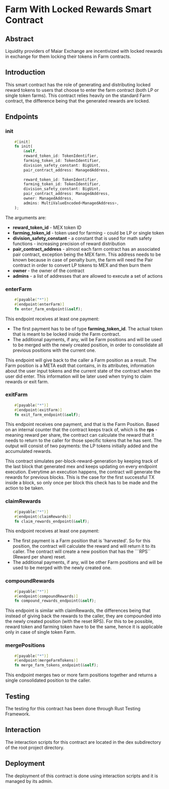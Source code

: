 # Farm With Locked Rewards Smart Contract

## Abstract

Liquidity providers of Maiar Exchange are incentivized with locked rewards in exchange for them locking their tokens in Farm contracts.  

## Introduction

This smart contract has the role of generating and distributing locked reward tokens to users that choose to enter the farm contract (both LP or single token farms). This contract relies heavily on the standard Farm contract, the difference being that the generated rewards are locked.

## Endpoints

### init

```rust
    #[init]
    fn init(
        &self,
        reward_token_id: TokenIdentifier,
        farming_token_id: TokenIdentifier,
        division_safety_constant: BigUint,
        pair_contract_address: ManagedAddress,
        
        reward_token_id: TokenIdentifier,
        farming_token_id: TokenIdentifier,
        division_safety_constant: BigUint,
        pair_contract_address: ManagedAddress,
        owner: ManagedAddress,
        admins: MultiValueEncoded<ManagedAddress>,
    );
```

The arguments are:

- __reward_token_id__ - MEX token ID
- __farming_token_id__ - token used for farming - could be LP or single token
- __division_safety_constant__ - a constant that is used for math safety functions - increasing precision of reward distribution
- __pair_contract_address__ - almost each farm contract has an associated pair contract, exception being the MEX farm. This address needs to be known because in case of penalty burn, the farm will need the Pair contract in order to convert LP tokens to MEX and then burn them
- __owner__ - the owner of the contract
- __admins__ - a list of addresses that are allowed to execute a set of actions

### enterFarm

```rust
    #[payable("*")]
    #[endpoint(enterFarm)]
    fn enter_farm_endpoint(&self);
```

This endpoint receives at least one payment:

- The first payment has to be of type __farming_token_id__. The actual token that is meant to be locked inside the Farm contract.
- The additional payments, if any, will be Farm positions and will be used to be merged with the newly created position, in order to consolidate all previous positions with the current one.

This endpoint will give back to the caller a Farm position as a result. The Farm position is a META esdt that contains, in its attributes, information about the user input tokens and the current state of the contract when the user did enter. This information will be later used when trying to claim rewards or exit farm.

### exitFarm

```rust
    #[payable("*")]
    #[endpoint(exitFarm)]
    fn exit_farm_endpoint(&self);
```

This endpoint receives one payment, and that is the Farm Position. Based on an internal counter that the contract keeps track of, which is the __rps__ - meaning reward per share, the contract can calculate the reward that it needs to return to the caller for those specific tokens that he has sent. The output will consist of two payments: the LP tokens initially added and the accumulated rewards.

This contract simulates per-block-reward-generation by keeping track of the last block that generated mex and keeps updating on every endpoint execution. Everytime an execution happens, the contract will generate the rewards for previous blocks. This is the case for the first successful TX inside a block, so only once per block this check has to be made and the action to be taken.

### claimRewards

```rust
    #[payable("*")]
    #[endpoint(claimRewards)]
    fn claim_rewards_endpoint(&self);
```

This endpoint receives at least one payment:

- The first payment is a Farm position that is 'harvested'. So for this position, the contract will calculate the reward and will return it to its caller. The contract will create a new position that has the ```RPS`` (Reward per share) reset.
- The additional payments, if any, will be other Farm positions and will be used to be merged with the newly created one.

### compoundRewards

```rust
    #[payable("*")]
    #[endpoint(compoundRewards)]
    fn compound_rewards_endpoint(&self);
```

This endpoint is similar with claimRewards, the differences being that instead of giving back the rewards to the caller, they are compounded into the newly created position (with the reset RPS). For this to be possible, reward token and farming token have to be the same, hence it is applicable only in case of single token Farm.

### mergePositions

```rust
    #[payable("*")]
    #[endpoint(mergeFarmTokens)]
    fn merge_farm_tokens_endpoint(&self);
```

This endpoint merges two or more farm positions together and returns a single consolidated position to the caller.

## Testing

The testing for this contract has been done through Rust Testing Framework.

## Interaction

The interaction scripts for this contract are located in the dex subdirectory of the root project directory.

## Deployment

The deployment of this contract is done using interaction scripts and it is managed by its admin.
